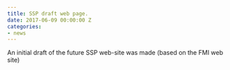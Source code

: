 ```yaml
---
title: SSP draft web page.
date: 2017-06-09 00:00:00 Z
categories:
- news
---
```


An initial draft of the future SSP web-site was made (based on the FMI web site)

